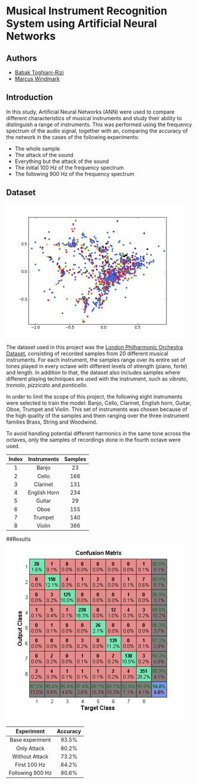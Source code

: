 # Musical Instrument Recognition System using Artificial Neural Networks


## Authors

* [Babak Toghiani-Rizi](https://github.com/babaktr)
* [Marcus Windmark](https://github.com/windmark)



## Introduction
In this study, Artificial Neural Networks (ANN) were used to compare different characteristics of musical instruments and study their ability to distinguish a range of instruments. This was performed using the frequency spectrum of the audio signal, together with an, comparing the accuracy of the network in the cases of the following experiments:
* The whole sample
* The attack of the sound
* Everything but the attack of the sound
* The initial 100 Hz of the frequency spectrum
* The following 900 Hz of the frequency spectrum

## Dataset
<img src="/plots/pca.png" width="480px">

The dataset used in this project was the [London Philharmonic Orchestra Dataset](http://www.philharmonia.co.uk/explore/make_music), consisting of recorded samples from 20 different musical instruments. For each instrument, the samples range over its entire set of tones played in every octave with different levels of strength (piano, forte) and length. In addition to that, the dataset also includes samples where different playing techniques are used with the instrument, such as _vibrato_, _tremolo_, _pizzicato_ and _ponticello_.

In order to limit the scope of this project, the following eight instruments were selected to train the model: Banjo, Cello, Clarinet, English horn, Guitar, Oboe, Trumpet and Violin. This set of instruments was chosen because of the high quality of the samples and them ranging over the three instrument families Brass, String and Woodwind. 

To avoid handling potential different harmonics in the same tone across the octaves, only the samples of recordings done in the fourth octave were used.

| Index 	| Instruments 	| Samples |
| :---:	| :----------: 	| :-----:	|
| 1			| Banjo			| 23 		|
| 2  		| Cello 			| 166 		|
| 3			| Clarinet		| 131		|
| 4 		| English Horn	| 234 		|
| 5			| Guitar			| 29		|
| 6			| Oboe				| 155		|
| 7			| Trumpet			| 140		|
| 8			| Violin			| 366		|

##Results
<img src="plots/confusion-matrix_base-experiment.png" width="480px">

| Experiment			| Accuracy 		|
| :------------:		| :-----------: 	|
| Base experiment	| 93.5%			|
| Only Attack			| 80.2%			|
| Without Attack		| 73.2%			|
| First 100 Hz		| 64.2%			|
| Following 900 Hz	| 90.6%			|
